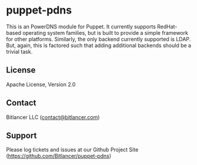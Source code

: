 puppet-pdns
===============

This is an PowerDNS module for Puppet. It currently supports RedHat-based operating system families, but is built to provide a simple framework for other platforms.  Similarly, the only backend currently supported is LDAP. But, again, this is factored such that adding additional backends should be a trivial task.

License
-------

Apache License, Version 2.0

Contact
-------

Bitlancer LLC (contact@bitlancer.com)

Support
-------

Please log tickets and issues at our Github Project Site (https://github.com/Bitlancer/puppet-pdns)
